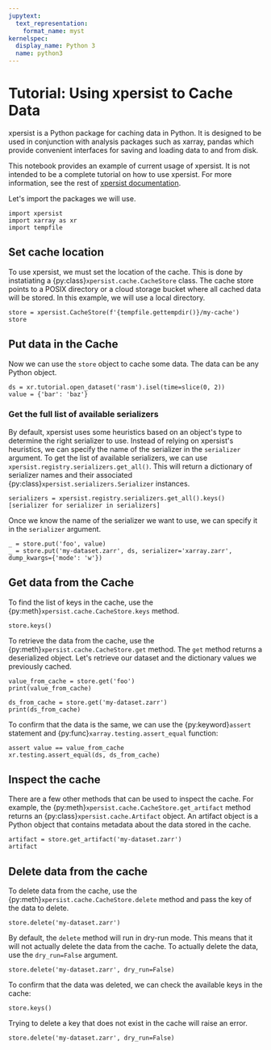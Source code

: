 ```yaml
---
jupytext:
  text_representation:
    format_name: myst
kernelspec:
  display_name: Python 3
  name: python3
---
```


# Tutorial: Using xpersist to Cache Data

xpersist is a Python package for caching data in Python. It is designed to be used in conjunction with analysis packages such as xarray, pandas which provide convenient interfaces for saving and loading data to and from disk.

This notebook provides an example of current usage of xpersist. It is not intended to be a complete tutorial on how to use xpersist. For more information, see the rest of [xpersist documentation](https://xpersist.readthedocs.io/en/latest/).

Let's import the packages we will use.

```{code-cell} ipython3
import xpersist
import xarray as xr
import tempfile
```

## Set cache location

To use xpersist, we must set the location of the cache. This is done by instatiating a {py:class}`xpersist.cache.CacheStore` class. The cache store points to a POSIX directory or a cloud storage bucket where all cached data will be stored. In this example, we will use a local directory.

```{code-cell} ipython3
store = xpersist.CacheStore(f'{tempfile.gettempdir()}/my-cache')
store
```

## Put data in the Cache

Now we can use the `store` object to cache some data. The data can be any Python object.

```{code-cell} ipython3
ds = xr.tutorial.open_dataset('rasm').isel(time=slice(0, 2))
value = {'bar': 'baz'}
```

### Get the full list of available serializers

By default, xpersist uses some heuristics based on an object's type to determine the right serializer to use. Instead of relying on xpersist's heuristics, we can specify the name of the serializer in the `serializer` argument. To get the list of available serializers, we can use `xpersist.registry.serializers.get_all()`. This will return a dictionary of serializer names and their associated {py:class}`xpersist.serializers.Serializer` instances.

```{code-cell} ipython3
serializers = xpersist.registry.serializers.get_all().keys()
[serializer for serializer in serializers]
```

Once we know the name of the serializer we want to use, we can specify it in the `serializer` argument.

```{code-cell} ipython3
_ = store.put('foo', value)
_ = store.put('my-dataset.zarr', ds, serializer='xarray.zarr', dump_kwargs={'mode': 'w'})
```

## Get data from the Cache

To find the list of keys in the cache, use the {py:meth}`xpersist.cache.CacheStore.keys` method.

```{code-cell} ipython3
store.keys()
```

To retrieve the data from the cache, use the {py:meth}`xpersist.cache.CacheStore.get` method. The `get` method returns a deserialized object. Let's retrieve our dataset and the dictionary values we previously cached.

```{code-cell} ipython3
value_from_cache = store.get('foo')
print(value_from_cache)
```

```{code-cell} ipython3
ds_from_cache = store.get('my-dataset.zarr')
print(ds_from_cache)
```

To confirm that the data is the same, we can use the {py:keyword}`assert` statement and {py:func}`xarray.testing.assert_equal` function:

```{code-cell} ipython3
assert value == value_from_cache
xr.testing.assert_equal(ds, ds_from_cache)
```

## Inspect the cache

There are a few other methods that can be used to inspect the cache. For example, the {py:meth}`xpersist.cache.CacheStore.get_artifact` method returns an {py:class}`xpersist.cache.Artifact` object. An artifact object is a Python object that contains metadata about the data stored in the cache.

```{code-cell} ipython3
artifact = store.get_artifact('my-dataset.zarr')
artifact
```

## Delete data from the cache

To delete data from the cache, use the {py:meth}`xpersist.cache.CacheStore.delete` method and pass the key of the data to delete.

```{code-cell} ipython3
store.delete('my-dataset.zarr')
```

By default, the `delete` method will run in dry-run mode. This means that it will not actually delete the data from the cache. To actually delete the data, use the `dry_run=False` argument.

```{code-cell} ipython3
store.delete('my-dataset.zarr', dry_run=False)
```

To confirm that the data was deleted, we can check the available keys in the cache:

```{code-cell} ipython3
store.keys()
```

Trying to delete a key that does not exist in the cache will raise an error.

```{code-cell} ipython3
store.delete('my-dataset.zarr', dry_run=False)
```
